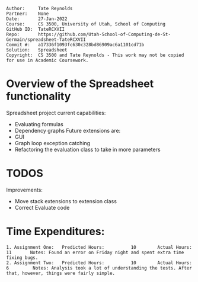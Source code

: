 ```
Author:     Tate Reynolds
Partner:    None
Date:       27-Jan-2022
Course:     CS 3500, University of Utah, School of Computing
GitHub ID:  TateRCXVII
Repo:       https://github.com/Utah-School-of-Computing-de-St-Germain/spreadsheet-TateRCXVII
Commit #:   a17336f1093fc630c328bd86909ac6a1101cd71b
Solution:   Spreadsheet
Copyright:  CS 3500 and Tate Reynolds - This work may not be copied for use in Academic Coursework.
```

# Overview of the Spreadsheet functionality
Spreadsheet project current capabilities:
- Evaluating formulas
- Dependency graphs
Future extensions are:  
- GUI
- Graph loop exception catching
- Refactoring the evaluation class to take in more parameters

# TODOS
Improvements:
- Move stack extensions to extension class
- Correct Evaluate code

# Time Expenditures:

    1. Assignment One:   Predicted Hours:          10        Actual Hours:     11       Notes: Found an error on Friday night and spent extra time fixing bugs.
    2. Assignment Two:   Predicted Hours:          10        Actual Hours:     6         Notes: Analysis took a lot of understanding the tests. After that, however, things were fairly simple.

